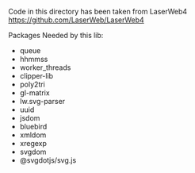 Code in this directory has been taken from LaserWeb4 https://github.com/LaserWeb/LaserWeb4


Packages Needed by this lib:

- queue
- hhmmss
- worker_threads
- clipper-lib
- poly2tri
- gl-matrix
- lw.svg-parser
- uuid
- jsdom
- bluebird
- xmldom
- xregexp
- svgdom
- @svgdotjs/svg.js